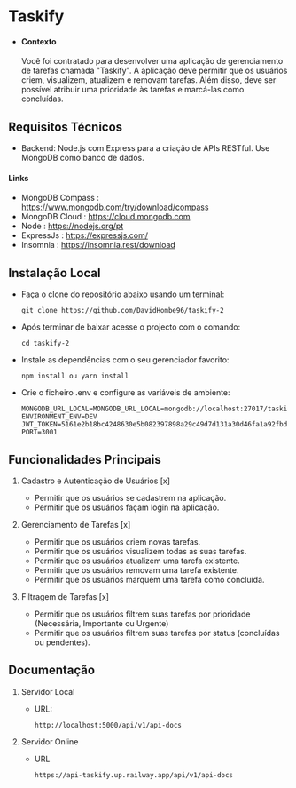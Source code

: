 # Taskify

- #### Contexto
	Você foi contratado para desenvolver uma aplicação de gerenciamento de tarefas chamada "Taskify". A aplicação deve permitir que os usuários criem, visualizem, atualizem e removam tarefas. Além disso, deve ser possível atribuir uma prioridade às tarefas e marcá-las como concluídas.


## Requisitos Técnicos
 - Backend: Node.js com Express para a criação de APIs RESTful. Use MongoDB como banco de dados.
#### Links
  - MongoDB Compass : https://www.mongodb.com/try/download/compass
  - MongoDB Cloud : https://cloud.mongodb.com
  - Node : https://nodejs.org/pt
  - ExpressJs : https://expressjs.com/
  - Insomnia : https://insomnia.rest/download

## Instalação Local
  - Faça o clone do repositório abaixo usando um terminal:

 		git clone https://github.com/DavidHombe96/taskify-2
- Após terminar de baixar acesse o projecto com o comando:

	  cd taskify-2
- Instale as dependências com o seu gerenciador favorito:

	  npm install ou yarn install
- Crie o ficheiro .env e configure as variáveis de ambiente:

	  MONGODB_URL_LOCAL=MONGODB_URL_LOCAL=mongodb://localhost:27017/taskify
	  ENVIRONMENT_ENV=DEV
	  JWT_TOKEN=5161e2b18bc4248630e5b082397898a29c49d7d131a30d46fa1a92fbd618b4f5
	  PORT=3001

## Funcionalidades Principais
1. Cadastro e Autenticação de Usuários [x] <br>

    - Permitir que os usuários se cadastrem na aplicação.
    - Permitir que os usuários façam login na aplicação.

2. Gerenciamento de Tarefas [x] <br>
    - Permitir que os usuários criem novas tarefas.
    - Permitir que os usuários visualizem todas as suas tarefas.
    - Permitir que os usuários atualizem uma tarefa existente.
    - Permitir que os usuários removam uma tarefa existente.
    - Permitir que os usuários marquem uma tarefa como concluída.

3. Filtragem de Tarefas [x] <br>
    - Permitir que os usuários filtrem suas tarefas por  prioridade (Necessária, Importante ou Urgente) <br>
    - Permitir que os usuários filtrem suas tarefas por status (concluídas ou pendentes).<br>

## Documentação

1. Servidor Local <br>
   - URL:

   		 http://localhost:5000/api/v1/api-docs
2. Servidor Online <br>
   - URL

   		 https://api-taskify.up.railway.app/api/v1/api-docs
